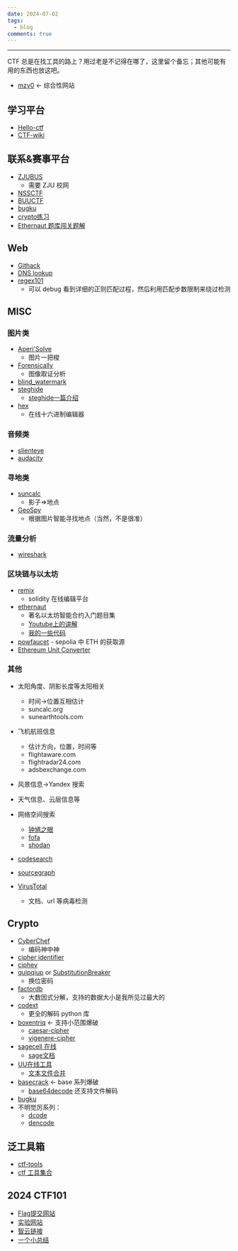 ```yaml
---
date: 2024-07-02
tags:
  - blog
comments: true
---
```

***

CTF 总是在找工具的路上？用过老是不记得在哪了，这里留个备忘；其他可能有用的东西也放这吧。

<!-- more -->

- [mzy0](https://ctf.mzy0.com/) <- 综合性网站

## 学习平台

- [Hello-ctf](https://hello-ctf.com/)
- [CTF-wiki](https://oi-wiki.org/)
## 联系&赛事平台

- [ZJUBUS](https://zjusec.com/)
    - 需要 ZJU 校网
- [NSSCTF](https://www.nssctf.cn/problem)
- [BUUCTF](https://buuoj.cn/challenges)
- [bugku](https://ctf.bugku.com/)
- [crypto练习](https://cryptohack.org/challenges/)
- [Ethernaut 题库闯关题解](https://learnblockchain.cn/column/19)

## Web

- [Githack](https://github.com/lijiejie/GitHack)
- [DNS lookup](https://www.nslookup.io/)
- [regex101](https://regex101.com/)
    - 可以 debug 看到详细的正则匹配过程，然后利用匹配步数限制来绕过检测
## MISC

### 图片类

- [Aperi'Solve](https://aperisolve.fr/)
    - 图片一把梭
- [Forensically](https://forensically.com/lander)
    - 图像取证分析
- [blind_watermark](https://github.com/guofei9987/blind_watermark)
- [steghide](https://steghide.sourceforge.net/download.php)
    - [steghide一篇介绍](https://medium.com/@ece11106.sbit/steghide-tool-ec74edd69de4)
- [hex](https://hexed.it/)
    - 在线十六进制编辑器
### 音频类

- [slienteye](https://achorein.github.io/silenteye/)
- [audacity](https://www.audacityteam.org/)

### 寻地类

- [suncalc](https://www.suncalc.org/)
    - 影子=>地点
- [GeoSpy](https://geospy.ai/)
    - 根据图片智能寻找地点（当然，不是很准）

### 流量分析

- [wireshark](https://www.wireshark.org/#downloadLink)

### 区块链与以太坊

- [remix](https://remix.ethereum.org/)
    - solidity 在线编辑平台
- [ethernaut](https://ethernaut.openzeppelin.com/)
    - 著名以太坊智能合约入门题目集
    - [Youtube上的讲解](https://www.youtube.com/playlist?list=PLO5VPQH6OWdWh5ehvlkFX-H3gRObKvSL6)
    - [我的一些代码](https://remix.ethereum.org/#lang=en&optimize=false&runs=200&evmVersion=null&version=soljson-v0.8.26+commit.8a97fa7a.js)
- [powfaucet](https://sepolia-faucet.pk910.de/)
      -  sepolia 中 ETH 的获取源
- [Ethereum Unit Converter](https://eth-converter.com/)
### 其他

- 太阳角度、阴影长度等太阳相关
    - 时间→位置互相估计
    - suncalc.org
    - sunearthtools.com
- 飞机航班信息
    - 估计方向，位置，时间等
    - flightaware.com
    - flightradar24.com
    - adsbexchange.com
- 风景信息→Yandex 搜索
- 天气信息、云层信息等

- 网络空间搜索
    - [钟馗之眼](https://www.zoomeye.org/)
    - [fofa](https://fofa.info/)
    - [shodan](https://www.shodan.io/)
- [codesearch](https://codesearch.aixcoder.com/#/)
- [sourcegraph](https://sourcegraph.com/search)
- [VirusTotal](https://www.virustotal.com/gui/home/upload)
    - 文档、url 等病毒检测

## Crypto

- [CyberChef](https://gchq.github.io/CyberChef/)
    - 编码神中神
- [cipher identifier](https://www.boxentriq.com/code-breaking/cipher-identifier)
- [ciphey](https://github.com/Ciphey/Ciphey)
- [quipqiup](https://quipqiup.com/) or  [SubstitutionBreaker](https://gitlab.com/guballa/SubstitutionBreaker)
    - 换位密码
- [factordb](http://factordb.com/)
    - 大数因式分解，支持的数据大小是我所见过最大的
- [codext](https://github.com/dhondta/python-codext)
    - 更全的解码 python 库
- [boxentriq](https://www.boxentriq.com/) <- 支持小范围爆破
    - [caesar-cipher](https://www.boxentriq.com/code-breaking/caesar-cipher)
    - [vigenere-cipher](https://www.boxentriq.com/code-breaking/vigenere-cipher) 
- [sagecell 在线](https://sagecell.sagemath.org/)
    - [sage文档](https://doc.sagemath.org/html/en/tutorial/)
- [UU在线工具](https://uutool.cn/)
    - [文本文件合并](https://uutool.cn/txt-merge/)
- [basecrack](https://github.com/mufeedvh/basecrack/) <- base 系列爆破
    - [base64decode](https://www.base64decode.org/) 还支持文件解码
- [bugku](https://ctf.bugku.com/tools)
- 不明觉厉系列：
    - [dcode](https://www.dcode.fr/)
    - [dencode](https://dencode.com/)
## 泛工具箱

- [ctf-tools](https://github.com/zardus/ctf-tools)
- [ctf 工具集合](http://1o1o.xyz/ctfsoft.html)
## 2024 CTF101

- [Flag提交网站](https://ctf.zjusec.com/games/3/challenges)
- [实验网站](https://courses.zjusec.com/topic/misc-lab2/)
- [智云链接](https://classroom.zju.edu.cn/coursedetail?course_id=63047)
- [一个小总结](https://juruo123.github.io/2024/07/02/CTF/)

